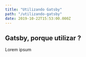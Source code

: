 ```yaml
---
title: "Utilizando Gatsby"
path: "/utilizando-gatsby"
date: 2019-10-22T15:53:00.000Z
---
```


## Gatsby, porque utilizar ?

Lorem ipsum
